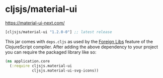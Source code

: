 # cljsjs/material-ui

https://material-ui-next.com/

[](dependency)
```clojure
[cljsjs/material-ui "1.2.0-0"] ;; latest release
```
[](/dependency)

This jar comes with `deps.cljs` as used by the [Foreign Libs][flibs] feature
of the ClojureScript compiler. After adding the above dependency to your project
you can require the packaged library like so:

```clojure
(ns application.core
  (:require cljsjs.material-ui
            cljsjs.material-ui-svg-icons))
```

[flibs]: https://clojurescript.org/reference/packaging-foreign-deps
